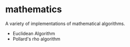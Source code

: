 mathematics
===

A variety of implementations of mathematical algorithms.

* Euclidean Algorithm
* Pollard's rho algorithm
